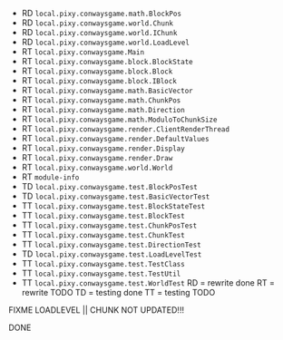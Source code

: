 - RD `local.pixy.conwaysgame.math.BlockPos`
- RD `local.pixy.conwaysgame.world.Chunk`
- RD `local.pixy.conwaysgame.world.IChunk`
- RD `local.pixy.conwaysgame.world.LoadLevel`
- RT `local.pixy.conwaysgame.Main`
- RT `local.pixy.conwaysgame.block.BlockState`
- RT `local.pixy.conwaysgame.block.Block`
- RT `local.pixy.conwaysgame.block.IBlock`
- RT `local.pixy.conwaysgame.math.BasicVector`
- RT `local.pixy.conwaysgame.math.ChunkPos`
- RT `local.pixy.conwaysgame.math.Direction`
- RT `local.pixy.conwaysgame.math.ModuloToChunkSize`
- RT `local.pixy.conwaysgame.render.ClientRenderThread`
- RT `local.pixy.conwaysgame.render.DefaultValues`
- RT `local.pixy.conwaysgame.render.Display`
- RT `local.pixy.conwaysgame.render.Draw`
- RT `local.pixy.conwaysgame.world.World`
- RT `module-info`
- TD `local.pixy.conwaysgame.test.BlockPosTest`
- TD `local.pixy.conwaysgame.test.BasicVectorTest`
- TT `local.pixy.conwaysgame.test.BlockStateTest`
- TT `local.pixy.conwaysgame.test.BlockTest`
- TT `local.pixy.conwaysgame.test.ChunkPosTest`
- TT `local.pixy.conwaysgame.test.ChunkTest`
- TT `local.pixy.conwaysgame.test.DirectionTest`
- TD `local.pixy.conwaysgame.test.LoadLevelTest`
- TT `local.pixy.conwaysgame.test.TestClass`
- TT `local.pixy.conwaysgame.test.TestUtil`
- TT `local.pixy.conwaysgame.test.WorldTest`
RD = rewrite done
RT = rewrite TODO
TD = testing done
TT = testing TODO


FIXME
LOADLEVEL || CHUNK NOT UPDATED!!!

DONE


